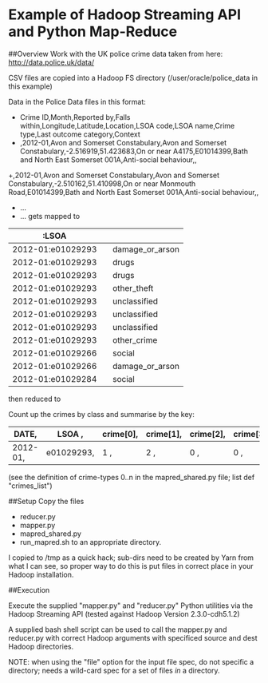 
Example of Hadoop Streaming API and Python Map-Reduce
=====================================================

##Overview
Work with the UK police crime data taken from here:
http://data.police.uk/data/

CSV files are copied into a Hadoop FS directory (/user/oracle/police_data in this example)

Data in the Police Data files in this format:

+ Crime ID,Month,Reported by,Falls within,Longitude,Latitude,Location,LSOA code,LSOA name,Crime type,Last outcome category,Context
+ ,2012-01,Avon and Somerset Constabulary,Avon and Somerset Constabulary,-2.516919,51.423683,On or near A4175,E01014399,Bath and North East Somerset 001A,Anti-social behaviour,,

+,2012-01,Avon and Somerset Constabulary,Avon and Somerset Constabulary,-2.510162,51.410998,On or near Monmouth Road,E01014399,Bath and North East Somerset 001A,Anti-social behaviour,,
+ ...
+ ...
gets mapped to 

| <YEAR-MON>:LSOA   | <tab> | <Crime-Class>
| ----------------- | ----- | --------------
| 2012-01:e01029293 |       | damage_or_arson
| 2012-01:e01029293 |       | drugs
| 2012-01:e01029293 |       | drugs
| 2012-01:e01029293 |       | other_theft
| 2012-01:e01029293 |       | unclassified
| 2012-01:e01029293 |       | unclassified
| 2012-01:e01029293 |       | unclassified
| 2012-01:e01029293 |       | other_crime
| 2012-01:e01029266 |       | social
| 2012-01:e01029266 |       | damage_or_arson
| 2012-01:e01029284 |       | social

then reduced to

Count up the crimes by class and summarise by the key:

|DATE,   | LSOA     ,| crime[0],| crime[1],| crime[2], |crime[3],|...|crime[n]|
|--------|-----------|----------|----------|-----------|---------|---|--------|
|2012-01,| e01029293,| 1       ,| 2       ,| 0       , |0   ,    |...| 4      |

(see the definition of crime-types 0..n in the mapred_shared.py file; list def "crimes_list")

##Setup
Copy the files
+ reducer.py
+ mapper.py
+ mapred_shared.py
+ run_mapred.sh
to an appropriate directory.

I copied to /tmp as a quick hack; sub-dirs need to be created by Yarn from what I can see, so proper way to do this is put files in correct place in your Hadoop installation.

##Execution

Execute the supplied "mapper.py" and "reducer.py" Python utilities via the Hadoop Streaming API (tested against Hadoop Version 2.3.0-cdh5.1.2)

A supplied bash shell script can be used to call the mapper.py and reducer.py with correct Hadoop arguments with specificed source and dest Hadoop directories.

NOTE: when using the "file" option for the input file spec, do not specific a directory; needs a wild-card spec for a set of files _in_ a directory.


